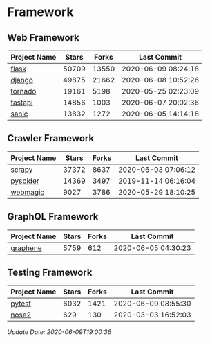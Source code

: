 # Framework

## Web Framework

| Project Name | Stars | Forks | Last Commit |
| ------------ | ----- | ----- | ----------- |
| [flask](https://github.com/pallets/flask) | 50709 | 13550 | 2020-06-09 08:24:18 |
| [django](https://github.com/django/django) | 49875 | 21662 | 2020-06-08 10:52:26 |
| [tornado](https://github.com/tornadoweb/tornado) | 19161 | 5198 | 2020-05-25 02:23:09 |
| [fastapi](https://github.com/tiangolo/fastapi) | 14856 | 1003 | 2020-06-07 20:02:36 |
| [sanic](https://github.com/huge-success/sanic) | 13832 | 1272 | 2020-06-05 14:14:18 |

## Crawler Framework

| Project Name | Stars | Forks | Last Commit |
| ------------ | ----- | ----- | ----------- |
| [scrapy](https://github.com/scrapy/scrapy) | 37372 | 8637 | 2020-06-03 07:06:12 |
| [pyspider](https://github.com/binux/pyspider) | 14369 | 3497 | 2019-11-14 06:16:04 |
| [webmagic](https://github.com/code4craft/webmagic) | 9027 | 3786 | 2020-05-29 18:10:25 |

## GraphQL Framework

| Project Name | Stars | Forks | Last Commit |
| ------------ | ----- | ----- | ----------- |
| [graphene](https://github.com/graphql-python/graphene) | 5759 | 612 | 2020-06-05 04:30:23 |

## Testing Framework

| Project Name | Stars | Forks | Last Commit |
| ------------ | ----- | ----- | ----------- |
| [pytest](https://github.com/pytest-dev/pytest) | 6032 | 1421 | 2020-06-09 08:55:30 |
| [nose2](https://github.com/nose-devs/nose2) | 629 | 130 | 2020-03-03 16:52:03 |

*Update Date: 2020-06-09T19:00:36*